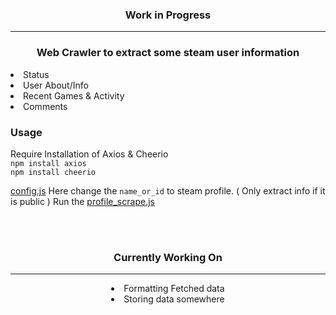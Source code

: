 <div align="center">
  
### Work in Progress 
___

### Web Crawler to extract some steam user information 

</div>

<li>Status</li>
<li>User About/Info</li>
<li>Recent Games & Activity</li>
<li>Comments</li>

### Usage 
Require Installation of Axios & Cheerio
<br>
``` npm install axios ```
<br>
``` npm install cheerio ```
<br> 

[config.js](https://github.com/BurningYolo/SteamProfileWebCrawler/blob/main/config.js)
Here change the ```name_or_id``` to steam profile. ( Only extract info if it is public )
Run the [profile_scrape.js](https://github.com/BurningYolo/SteamProfileWebCrawler/blob/main/profile_scrape.js)
<br> 
<div align="center">
  <br>
  <br>

### Currently Working On


___


<li>Formatting Fetched data</li>
<li>Storing data somewhere</li>
  <br>
  <br>
</div>





 



